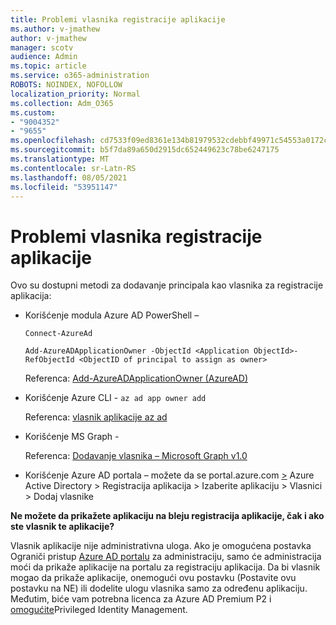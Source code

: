 ```yaml
---
title: Problemi vlasnika registracije aplikacije
ms.author: v-jmathew
author: v-jmathew
manager: scotv
audience: Admin
ms.topic: article
ms.service: o365-administration
ROBOTS: NOINDEX, NOFOLLOW
localization_priority: Normal
ms.collection: Adm_O365
ms.custom:
- "9004352"
- "9655"
ms.openlocfilehash: cd7533f09ed8361e134b81979532cdebbf49971c54553a0172c7527f30e319bb
ms.sourcegitcommit: b5f7da89a650d2915dc652449623c78be6247175
ms.translationtype: MT
ms.contentlocale: sr-Latn-RS
ms.lasthandoff: 08/05/2021
ms.locfileid: "53951147"
---
```

# <a name="app-registration-owner-issues"></a>Problemi vlasnika registracije aplikacije

Ovo su dostupni metodi za dodavanje principala kao vlasnika za registracije aplikacija:

- Korišćenje modula Azure AD PowerShell –

    `Connect-AzureAd`

    `Add-AzureADApplicationOwner -ObjectId <Application ObjectId>-RefObjectId <ObjectID of principal to assign as owner>`

    Referenca: [Add-AzureADApplicationOwner (AzureAD)](https://docs.microsoft.com/powershell/module/azuread/add-azureadapplicationowner)
- Korišćenje Azure CLI - `az ad app owner add`

    Referenca: [vlasnik aplikacije az ad](https://docs.microsoft.com/cli/azure/ad/app/owner)
- Korišćenje MS Graph -

    Referenca: [Dodavanje vlasnika – Microsoft Graph v1.0](https://docs.microsoft.com/graph/api/application-post-owners)
- Korišćenje Azure AD portala – možete da se portal.azure.com [>](https://portal.azure.com/) Azure Active Directory > Registracija aplikacija > Izaberite aplikaciju > Vlasnici > Dodaj vlasnike

**Ne možete da prikažete aplikaciju na bleju registracija aplikacije, čak i ako ste vlasnik te aplikacije?**

Vlasnik aplikacije nije administrativna uloga. Ako je omogućena postavka Ograniči pristup [Azure AD portalu](https://docs.microsoft.com/azure/active-directory/fundamentals/users-default-permissions) za administraciju, samo će administracija moći da prikaže aplikacije na portalu za registraciju aplikacija. Da bi vlasnik mogao da prikaže aplikacije, onemogući ovu postavku (Postavite ovu postavku na NE) ili dodelite ulogu vlasnika samo za određenu aplikaciju. Međutim, biće vam potrebna licenca za Azure AD Premium P2 i [omogućite](https://docs.microsoft.com/azure/active-directory/privileged-identity-management/pim-configure)Privileged Identity Management.
